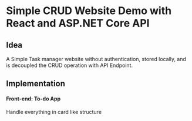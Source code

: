 # Simple CRUD Website Demo with React and ASP.NET Core API

## Idea
A Simple Task manager website without authentication, stored locally, and is decoupled the CRUD operation with API Endpoint.

## Implementation
#### Front-end: To-do App
Handle everything in card like structure
